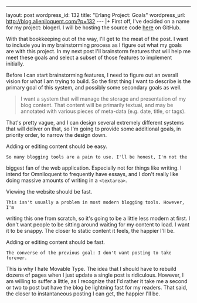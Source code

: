 --- 
layout: post
wordpress_id: 132
title: "Erlang Project: Goals"
wordpress_url: http://blog.alieniloquent.com/?p=132
--- |+
First off, I've decided on a name for my project: blogerl. I will be hosting
the source code [here][1] on GitHub.

With that bookkeeping out of the way, I'll get to the meat of the post. I want
to include you in my brainstorming process as I figure out what my goals are
with this project. In my next post I'll brainstorm features that will help me
meet these goals and select a subset of those features to implement initially.

Before I can start brainstorming features, I need to figure out an overall
vision for _what_ I am trying to build. So the first thing I want to describe
is the primary goal of this system, and possibly some secondary goals as well.

> I want a system that will manage the storage and presentation of my blog
content. That content will be primarily textual, and may be annotated with
various pieces of meta-data (e.g. date, title, or tags).

That's pretty vague, and I can design several extremely different systems that
will deliver on that, so I'm going to provide some additional goals, in
priority order, to narrow the design down.

Adding or editing content should be easy.

    So many blogging tools are a pain to use. I'll be honest, I'm not the
biggest fan of the web application. Especially not for things like writing. I
intend for Omniloquent to frequently have essays, and I don't really like
doing massive amounts of writing in a `<textarea>`.

Viewing the website should be fast.

    This isn't usually a problem in most modern blogging tools. However, I'm
writing this one from scratch, so it's going to be a little less modern at
first. I don't want people to be sitting around waiting for my content to
load. I want it to be snappy. The closer to static content it feels, the
happier I'll be.

Adding or editing content should be fast.

    The converse of the previous goal: I don't want posting to take forever.
This is why I hate Movable Type. The idea that I should have to rebuild dozens
of pages when I just update a single post is ridiculous. However, I am willing
to suffer a little, as I recognize that I'd rather it take me a second or two
to post but have the blog be lightning fast for my readers. That said, the
closer to instantaneous posting I can get, the happier I'll be.

   [1]: http://github.com/stesla/blogerl/tree/master

